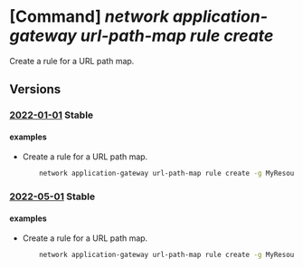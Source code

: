 # [Command] _network application-gateway url-path-map rule create_

Create a rule for a URL path map.

## Versions

### [2022-01-01](/Resources/mgmt-plane/L3N1YnNjcmlwdGlvbnMve30vcmVzb3VyY2Vncm91cHMve30vcHJvdmlkZXJzL21pY3Jvc29mdC5uZXR3b3JrL2FwcGxpY2F0aW9uZ2F0ZXdheXMve30=/2022-01-01.xml) **Stable**

<!-- mgmt-plane /subscriptions/{}/resourcegroups/{}/providers/microsoft.network/applicationgateways/{} 2022-01-01 properties.urlPathMaps[].properties.pathRules[] -->

#### examples

- Create a rule for a URL path map.
    ```bash
        network application-gateway url-path-map rule create -g MyResourceGroup --gateway-name MyAppGateway -n MyUrlPathMapRule2 --path-map-name MyUrlPathMap --paths /mypath2/* --address-pool MyAddressPool --http-settings MyHttpSettings
    ```

### [2022-05-01](/Resources/mgmt-plane/L3N1YnNjcmlwdGlvbnMve30vcmVzb3VyY2Vncm91cHMve30vcHJvdmlkZXJzL21pY3Jvc29mdC5uZXR3b3JrL2FwcGxpY2F0aW9uZ2F0ZXdheXMve30=/2022-05-01.xml) **Stable**

<!-- mgmt-plane /subscriptions/{}/resourcegroups/{}/providers/microsoft.network/applicationgateways/{} 2022-05-01 properties.urlPathMaps[].properties.pathRules[] -->

#### examples

- Create a rule for a URL path map.
    ```bash
        network application-gateway url-path-map rule create -g MyResourceGroup --gateway-name MyAppGateway -n MyUrlPathMapRule2 --path-map-name MyUrlPathMap --paths /mypath2/* --address-pool MyAddressPool --http-settings MyHttpSettings
    ```

